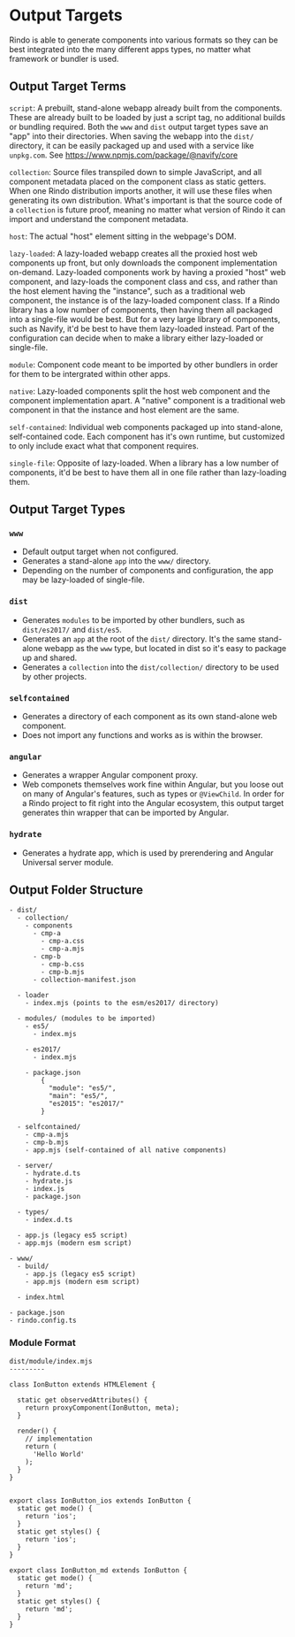 # Output Targets

Rindo is able to generate components into various formats so they can be best integrated into the many different apps types, no matter what framework or bundler is used.


## Output Target Terms

`script`: A prebuilt, stand-alone webapp already built from the components. These are already built to be loaded by just a script tag, no additional builds or bundling required. Both the `www` and `dist` output target types save an "app" into their directories. When saving the webapp into the `dist/` directory, it can be easily packaged up and used with a service like `unpkg.com`. See https://www.npmjs.com/package/@navify/core

`collection`: Source files transpiled down to simple JavaScript, and all component metadata placed on the component class as static getters. When one Rindo distribution imports another, it will use these files when generating its own distribution. What's important is that the source code of a `collection` is future proof, meaning no matter what version of Rindo it can import and understand the component metadata.

`host`: The actual "host" element sitting in the webpage's DOM.

`lazy-loaded`: A lazy-loaded webapp creates all the proxied host web components up front, but only downloads the component implementation on-demand. Lazy-loaded components work by having a proxied "host" web component, and lazy-loads the component class and css, and rather than the host element having the "instance", such as a traditional web component, the instance is of the lazy-loaded component class. If a Rindo library has a low number of components, then having them all packaged into a single-file would be best. But for a very large library of components, such as Navify, it'd be best to have them lazy-loaded instead. Part of the configuration can decide when to make a library either lazy-loaded or single-file.

`module`: Component code meant to be imported by other bundlers in order for them to be intergrated within other apps.

`native`: Lazy-loaded components split the host web component and the component implementation apart. A "native" component is a traditional web component in that the instance and host element are the same.

`self-contained`: Individual web components packaged up into stand-alone, self-contained code. Each component has it's own runtime, but customized to only include exact what that component requires.

`single-file`: Opposite of lazy-loaded. When a library has a low number of components, it'd be best to have them all in one file rather than lazy-loading them.


## Output Target Types

### `www`

- Default output target when not configured.
- Generates a stand-alone `app` into the `www/` directory.
- Depending on the number of components and configuration, the app may be lazy-loaded of single-file.


### `dist`

- Generates `modules` to be imported by other bundlers, such as `dist/es2017/` and `dist/es5`.
- Generates an `app` at the root of the `dist/` directory. It's the same stand-alone webapp as the `www` type, but located in dist so it's easy to package up and shared.
- Generates a `collection` into the `dist/collection/` directory to be used by other projects.


### `selfcontained`

- Generates a directory of each component as its own stand-alone web component.
- Does not import any functions and works as is within the browser.


### `angular`

- Generates a wrapper Angular component proxy.
- Web componets themselves work fine within Angular, but you loose out on many of Angular's features, such as types or `@ViewChild`. In order for a Rindo project to fit right into the Angular ecosystem, this output target generates thin wrapper that can be imported by Angular.


### `hydrate`

- Generates a hydrate app, which is used by prerendering and Angular Universal server module.


## Output Folder Structure

```
- dist/
  - collection/
    - components
      - cmp-a
        - cmp-a.css
        - cmp-a.mjs
      - cmp-b
        - cmp-b.css
        - cmp-b.mjs
      - collection-manifest.json

  - loader
    - index.mjs (points to the esm/es2017/ directory)

  - modules/ (modules to be imported)
    - es5/
      - index.mjs

    - es2017/
      - index.mjs

    - package.json
        {
          "module": "es5/",
          "main": "es5/",
          "es2015": "es2017/"
        }

  - selfcontained/
    - cmp-a.mjs
    - cmp-b.mjs
    - app.mjs (self-contained of all native components)

  - server/
    - hydrate.d.ts
    - hydrate.js
    - index.js
    - package.json

  - types/
    - index.d.ts

  - app.js (legacy es5 script)
  - app.mjs (modern esm script)

- www/
  - build/
    - app.js (legacy es5 script)
    - app.mjs (modern esm script)

  - index.html

- package.json
- rindo.config.ts
```


### Module Format

```
dist/module/index.mjs
---------

class IonButton extends HTMLElement {

  static get observedAttributes() {
    return proxyComponent(IonButton, meta);
  }

  render() {
    // implementation
    return (
      'Hello World'
    );
  }
}


export class IonButton_ios extends IonButton {
  static get mode() {
    return 'ios';
  }
  static get styles() {
    return 'ios';
  }
}

export class IonButton_md extends IonButton {
  static get mode() {
    return 'md';
  }
  static get styles() {
    return 'md';
  }
}
```